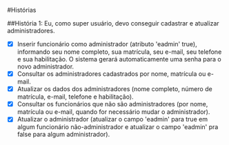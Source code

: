 #Histórias

##História 1: Eu, como super usuário, devo conseguir cadastrar e atualizar administradores.

- [x] Inserir funcionário como administrador (atributo 'eadmin' true), informando seu nome completo, sua matrícula, seu e-mail, seu telefone e sua habilitação. O sistema gerará automaticamente uma senha para o novo administrador.
- [x] Consultar os administradores cadastrados por nome, matrícula ou e-mail.
- [x] Atualizar os dados dos administradores (nome completo, número de matrícula, e-mail, telefone e habilitação).
- [x] Consultar os funcionários que não são administradores (por nome, matrícula ou e-mail, quando for necessário mudar o administrador).
- [x] Atualizar o administrador (atualizar o campo 'eadmin' para true em algum funcionário não-administrador e atualizar o campo 'eadmin' pra false para algum administrador).
